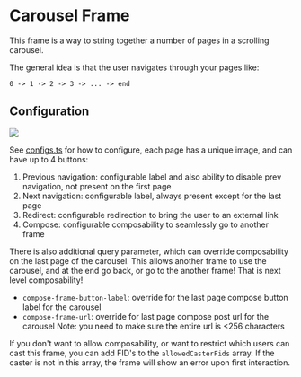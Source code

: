 # Carousel Frame

This frame is a way to string together a number of pages in a scrolling carousel.

The general idea is that the user navigates through your pages like:

```
0 -> 1 -> 2 -> 3 -> ... -> end
```

## Configuration

![](@/public/images/docs/carousel-example.png)

See [configs.ts](./configs.ts) for how to configure, each page has a unique image, and can have up to 4 buttons:

1. Previous navigation: configurable label and also ability to disable prev navigation, not present on the first page
2. Next navigation: configurable label, always present except for the last page
3. Redirect: configurable redirection to bring the user to an external link
4. Compose: configurable composability to seamlessly go to another frame

There is also additional query parameter, which can override composability on the last page of the carousel.
This allows another frame to use the carousel, and at the end go back, or go to the another frame!
That is next level composability!

- `compose-frame-button-label`: override for the last page compose button label for the carousel
- `compose-frame-url`: override for last page compose post url for the carousel
  Note: you need to make sure the entire url is <256 characters

If you don't want to allow composability, or want to restrict which users can cast this frame, you can add FID's to the `allowedCasterFids` array. If the caster is not in this array, the frame will show an error upon first interaction.
